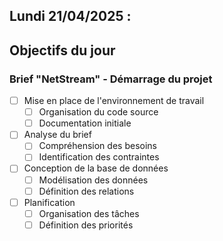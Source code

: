 ## Lundi 21/04/2025 :

## Objectifs du jour

### Brief "NetStream" - Démarrage du projet

- [ ] Mise en place de l'environnement de travail
  - [ ] Organisation du code source
  - [ ] Documentation initiale

- [ ] Analyse du brief
  - [ ] Compréhension des besoins
  - [ ] Identification des contraintes

- [ ] Conception de la base de données
  - [ ] Modélisation des données
  - [ ] Définition des relations

- [ ] Planification
  - [ ] Organisation des tâches
  - [ ] Définition des priorités
